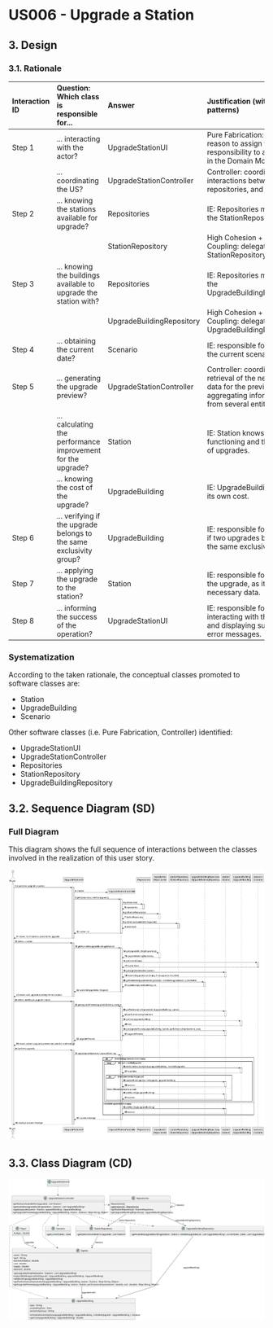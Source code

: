 # US006 - Upgrade a Station

## 3. Design

### 3.1. Rationale

| Interaction ID | Question: Which class is responsible for...                         | Answer                    | Justification (with patterns)                                                                                               |
|:---------------|:--------------------------------------------------------------------|:--------------------------|:----------------------------------------------------------------------------------------------------------------------------|
| Step 1         | ... interacting with the actor?                                     | UpgradeStationUI          | Pure Fabrication: there is no reason to assign this responsibility to any class in the Domain Model.                        |
|                | ... coordinating the US?                                            | UpgradeStationController  | Controller: coordinates the interactions between UI, repositories, and entities.                                            |
| Step 2         | ... knowing the stations available for upgrade?                     | Repositories              | IE: Repositories maintains the StationRepository.                                                                           |
|                |                                                                     | StationRepository         | High Cohesion + Low Coupling: delegates to StationRepository.                                                               |
| Step 3         | ... knowing the buildings available to upgrade the station with?    | Repositories              | IE: Repositories maintains the UpgradeBuildingRepository.                                                                   |
|                |                                                                     | UpgradeBuildingRepository | High Cohesion + Low Coupling: delegates to UpgradeBuildingRepository.                                                       |
| Step 4         | ... obtaining the current date?                                     | Scenario                  | IE: responsible for providing the current scenario date.                                                                    |
| Step 5         | ... generating the upgrade preview?                                 | UpgradeStationController  | Controller: coordinates the retrieval of the necessary data for the preview, aggregating information from several entities. |
|                | ... calculating the performance improvement for the upgrade?        | Station                   | IE: Station knows its own functioning and the impact of upgrades.                                                           |
|                | ... knowing the cost of the upgrade?                                | UpgradeBuilding           | IE: UpgradeBuilding knows its own cost.                                                                                     |
| Step 6         | ... verifying if the upgrade belongs to the same exclusivity group? | UpgradeBuilding           | IE: responsible for verifying if two upgrades belong to the same exclusivity group.                                         |
| Step 7         | ... applying the upgrade to the station?                            | Station                   | IE: responsible for applying the upgrade, as it holds the necessary data.                                                   |
| Step 8         | ... informing the success of the operation?                         | UpgradeStationUI          | IE: responsible for interacting with the player and displaying success or error messages.                                   |


### Systematization ##

According to the taken rationale, the conceptual classes promoted to software classes are: 

* Station
* UpgradeBuilding
* Scenario

Other software classes (i.e. Pure Fabrication, Controller) identified: 

* UpgradeStationUI
* UpgradeStationController
* Repositories
* StationRepository
* UpgradeBuildingRepository

## 3.2. Sequence Diagram (SD)

### Full Diagram

This diagram shows the full sequence of interactions between the classes involved in the realization of this user story.

![Sequence Diagram - Full](svg/US006-SD-full.svg)


## 3.3. Class Diagram (CD)

![Class Diagram](svg/US006-CD.svg)